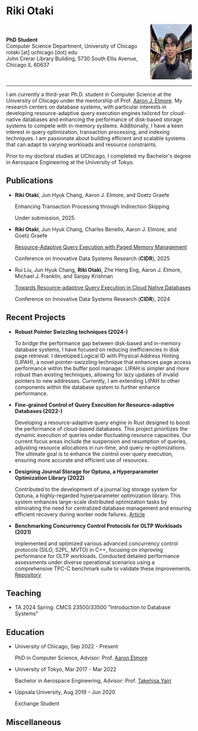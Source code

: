 # Riki Otaki
<div style="display: flex; align-items: center;">
  <div>
    <strong>PhD Student</strong><br>
    Computer Science Department, University of Chicago<br>
    rotaki [at] uchicago [dot] edu<br>
    John Crerar Library Building, 5730 South Ellis Avenue, Chicago IL 60637
  </div>
  <div style="margin-left: 30px;">
    <img src="profile.jpeg" alt="Riki Otaki" style="width: 150px; height: 150px; border-radius: 5px;" />
  </div>
</div>

---

I am currently a third-year Ph.D. student in Computer Science at the University of Chicago under the mentorship of Prof. [Aaron J. Elmore](https://people.cs.uchicago.edu/~aelmore). My research centers on database systems, with particular interests in developing resource-adaptive query execution engines tailored for cloud-native databases and enhancing the performance of disk-based storage systems to compete with in-memory systems. Additionally, I have a keen interest in query optimization, transaction processing, and indexing techniques. I am passionate about building efficient and scalable systems that can adapt to varying workloads and resource constraints.

Prior to my doctoral studies at UChicago, I completed my Bachelor's degree in Aerospace Engineering at the University of Tokyo.

## Publications

* **Riki Otaki**, Jun Hyuk Chang, Aaron J. Elmore, and Goetz Graefe

  Enhancing Transaction Processing through Indirection Skipping

  Under submission, 2025

* **Riki Otaki**, Jun Hyuk Chang, Charles Benello, Aaron J. Elmore, and Goetz Graefe

  [Resource-Adaptive Query Execution with Paged Memory Management](https://vldb.org/cidrdb/papers/2025/p2-otaki.pdf)

  Conference on Innovative Data Systems Research (**CIDR**), 2025

* Rui Liu, Jun Hyuk Chang, **Riki Otaki**, Zhe Heng Eng, Aaron J. Elmore, Michael J. Franklin, and Sanjay Krishnan

  [Towards Resource-adaptive Query Execution in Cloud Native Databases](https://www.cidrdb.org/cidr2024/papers/p34-liu.pdf)

  Conference on Innovative Data Systems Research (**CIDR**), 2024

## Recent Projects

* **Robust Pointer Swizzling techniques (2024-)**

  To bridge the performance gap between disk-based and in-memory database systems, I have focused on reducing inefficiencies in disk page retrieval. I developed Logical ID with Physical Address Hinting (LIPAH), a novel pointer-swizzling technique that enhances page access performance within the buffer pool manager. LIPAH is simpler and more robust than existing techniques, allowing for lazy updates of invalid pointers to new addresses. Currently, I am extending LIPAH to other components within the database system to further enhance performance.

* **Fine-grained Control of Query Execution for Resource-adaptive Databases (2022-)**
  
  Developing a resource-adaptive query engine in Rust designed to boost the performance of cloud-based databases. This project prioritizes the dynamic execution of queries under fluctuating resource capacities. Our current focus areas include the suspension and resumption of queries, adjusting resource allocations in run-time, and query re-optimizations. The ultimate goal is to enhance the control over query execution, ensuring more accurate and efficient use of resources.

* **Designing Journal Storage for Optuna, a Hyperparameter Optimization Library (2022)**
  
  Contributed to the development of a journal log storage system for Optuna, a highly-regarded hyperparameter optimization library. 
  This system enhances large-scale distributed optimization tasks by eliminating the need for centralized database management and ensuring efficient recovery during worker node failures. [Article](https://medium.com/optuna/distributed-optimization-via-nfs-using-optunas-new-operation-based-logging-storage-9815f9c3f932)

* **Benchmarking Concurrency Control Protocols for OLTP Workloads (2021)**
  
  Implemented and optimized various advanced concurrency control protocols (SILO, S2PL, MVTO) in C++, focusing on improving performance for OLTP workloads. Conducted detailed performance assessments under diverse operational scenarios using a comprehensive TPC-C benchmark suite to validate these improvements. [Repository](https://github.com/rotaki/tpcc-runner)

## Teaching

* TA 2024 Spring: CMCS 23500/33500 "Introduction to Database Systems"

## Education

* University of Chicago, Sep 2022 - Present

  PhD in Computer Science, Advisor: Prof. [Aaron Elmore](https://people.cs.uchicago.edu/~aelmore/)

* University of Tokyo, Mar 2017 - Mar 2022

  Bachelor in Aerospace Engineering, Advisor: Prof. [Takehisa Yairi](https://ailab.t.u-tokyo.ac.jp/en/)

* Uppsala University, Aug 2019 - Jun 2020

  Exchange Student

## Miscellaneous
